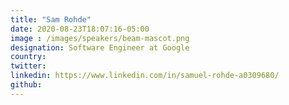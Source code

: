 ```yaml
---
title: "Sam Rohde"
date: 2020-08-23T18:07:16-05:00
image : /images/speakers/beam-mascot.png
designation: Software Engineer at Google
country: 
twitter: 
linkedin: https://www.linkedin.com/in/samuel-rohde-a0309680/
github: 
---
```


